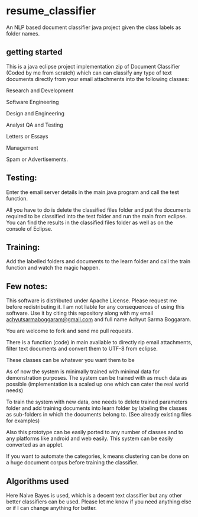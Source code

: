 # resume_classifier
An NLP based document classifier java project given the class labels as folder names.
## getting started
This is a java eclipse project implementation zip of Document Classifier (Coded by me from scratch) which can can classify any type of text documents directly from your email attachments into the following classes:

Research and Development

Software Engineering

Design and Engineering

Analyst QA and Testing

Letters or Essays

Management

Spam or Advertisements.

## Testing:

Enter the email server details in the main.java program and call the test function.

All you have to do is delete the classified files folder and put the documents required to be classified into the test folder and run the main from eclipse. You can find the results in the classified files folder as well as on the console of Eclipse.

## Training:
Add the labelled folders and documents to the learn folder and call the train function and watch the magic happen.

## Few notes:
This software is distributed under Apache License. Please request me before redistributing it. I am not liable for any consequences of using this software. Use it by citing this repository along with my email achyutsarmaboggaram@gmail.com and full name Achyut Sarma Boggaram.

You are welcome to fork and send me pull requests.

There is a function (code) in main available to directly rip email attachments, filter text documents and convert them to UTF-8 from eclipse.

These classes can be whatever you want them to be

As of now the system is minimally trained with minimal data for demonstration purposes.
The system can be trained with as much data as possible (implementation is a scaled up one which can cater the real world needs)

To train the system with new data, one needs to delete trained parameters folder and add training documents into learn folder by labeling the classes as sub-folders in which the documents belong to. (See already existing files for examples)

Also this prototype can be easily ported to any number of classes and to any platforms like android and web easily.
This system can be easily converted as an applet.

If you want to automate the categories, k means clustering can be done on a huge document corpus before training the classifier.

## Algorithms used
Here Naive Bayes is used, which is a decent text classifier but any other better classifiers can be used.
Please let me know if you need anything else or if I can change anything for better.
